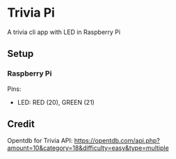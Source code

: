 # Trivia Pi
 A trivia cli app with LED in Raspberry Pi

## Setup
### Raspberry Pi
Pins: 
+ LED: RED (20), GREEN (21)

## Credit
Opentdb for Trivia API: https://opentdb.com/api.php?amount=10&category=18&difficulty=easy&type=multiple
